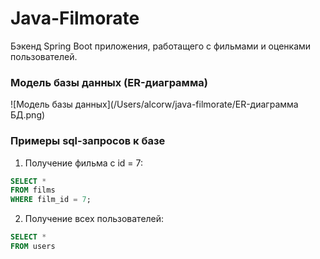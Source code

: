 # Java-Filmorate
Бэкенд Spring Boot приложения, работащего с фильмами и оценками пользователей.

### Модель базы данных (ER-диаграмма)

![Модель базы данных](/Users/alcorw/java-filmorate/ER-диаграмма БД.png)

### Примеры sql-запросов к базе

1. Получение фильма с id = 7:
```sql
SELECT *
FROM films
WHERE film_id = 7;
```
2. Получение всех пользователей:
```sql
SELECT *
FROM users
```
